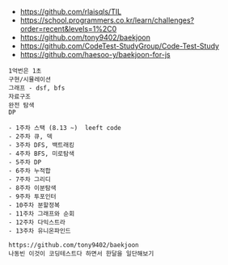 - <https://github.com/rlaisqls/TIL> 
- <https://school.programmers.co.kr/learn/challenges?order=recent&levels=1%2C0>
- <https://github.com/tony9402/baekjoon> 
- <https://github.com/CodeTest-StudyGroup/Code-Test-Study>
- <https://github.com/haesoo-y/baekjoon-for-js> 


```
1억번은 1초
구현/시뮬레이션
그래프 - dsf, bfs
자료구조
완전 탐색
DP

- 1주차 스택 (8.13 ~)  leeft code 
- 2주차 큐, 덱
- 3주차 DFS, 백트래킹
- 4주차 BFS, 미로탐색
- 5주차 DP
- 6주차 누적합
- 7주차 그리디
- 8주차 이분탐색
- 9주차 투포인터
- 10주차 분할정복
- 11주차 그래프와 순회
- 12주차 다익스트라
- 13주차 유니온파인드

https://github.com/tony9402/baekjoon
나동빈 이것이 코딩테스트다 하면서 한달을 일단해보기
```
